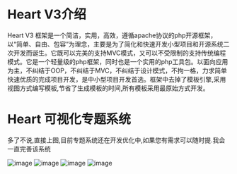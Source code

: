 # Heart V3介绍

Heart V3 框架是一个简洁，实用，高效，遵循apache协议的php开源框架，以“简单、自由、包容”为理念，主要是为了简化和快速开发小型项目和开源系统二次开发而诞生。它既可以完美的支持MVC模式，又可以不受限制的支持传统编程模式。它是一个轻量级的php框架，同时也是一个实用的php工具包。以面向应用为主，不纠结于OOP，不纠结于MVC，不纠结于设计模式，不拘一格，力求简单快速优质的完成项目开发，是中小型项目开发首选。框架中去掉了模板引擎,采用视图方式编写模板,节省了生成模板的时间,所有模板采用最原始方式开发。

# Heart 可视化专题系统
多了不说,直接上图,目前专题系统还在开发优化中,如果您有需求可以随时提.我会一直完善该系统

![image](https://github.com/zl8762385/heart/blob/develop/resource/github/a1.png)
![image](https://github.com/zl8762385/heart/blob/develop/resource/github/a2.png)
![image](https://github.com/zl8762385/heart/blob/develop/resource/github/a3.png)
![image](https://github.com/zl8762385/heart/blob/develop/resource/github/a4.png)
